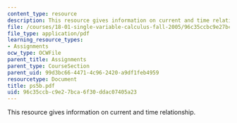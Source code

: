 ```yaml
---
content_type: resource
description: This resource gives information on current and time relationship.
file: /courses/18-01-single-variable-calculus-fall-2005/96c35ccbc9e27bca6f30ddac07405a23_ps5b.pdf
file_type: application/pdf
learning_resource_types:
- Assignments
ocw_type: OCWFile
parent_title: Assignments
parent_type: CourseSection
parent_uid: 99d3bc66-4471-4c96-2420-a9df1feb4959
resourcetype: Document
title: ps5b.pdf
uid: 96c35ccb-c9e2-7bca-6f30-ddac07405a23
---
```

This resource gives information on current and time relationship.

